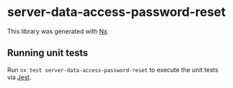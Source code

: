 # server-data-access-password-reset

This library was generated with [Nx](https://nx.dev).

## Running unit tests

Run `nx test server-data-access-password-reset` to execute the unit tests via [Jest](https://jestjs.io).
